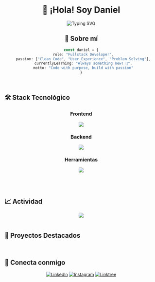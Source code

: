 <div align="center">
  
# 👋 ¡Hola! Soy Daniel
  
<img src="https://readme-typing-svg.herokuapp.com?font=Fira+Code&weight=600&size=28&pause=1000&color=36BCF7&center=true&vCenter=true&width=600&lines=Fullstack+Developer;Apasionado+por+la+tecnología" alt="Typing SVG" />

</div>

<div align="center">
  
## 🚀 Sobre mí

```typescript
const daniel = {
  role: "Fullstack Developer",
  passion: ["Clean Code", "User Experience", "Problem Solving"],
  currentlyLearning: "Always something new! 🌱",
  motto: "Code with purpose, build with passion"
}
```

</div>

<br>

## 🛠️ Stack Tecnológico

<div align="center">

### Frontend
<img src="https://skillicons.dev/icons?i=html,css,js,ts,vue,react,bootstrap,tailwind&perline=8" />

### Backend  
<img src="https://skillicons.dev/icons?i=php,laravel,nodejs,mysql&perline=4" />

### Herramientas
<img src="https://skillicons.dev/icons?i=git,github,vscode,vercel,discord&perline=5" />

</div>

<br>


<br>


<br>

## 📈 Actividad

<div align="center">
  <img src="https://github-readme-activity-graph.vercel.app/graph?username=Dani3lCh&bg_color=1a1b27&color=38bdae&line=70a5fd&point=bf91f3&area=true&hide_border=true" />
</div>

<br>

## 🌟 Proyectos Destacados

<div align="center">

</div>

<br>

## 🤝 Conecta conmigo

<div align="center">
  
[![LinkedIn](https://img.shields.io/badge/LinkedIn-0077B5?style=for-the-badge&logo=linkedin&logoColor=white)](https://www.linkedin.com/in/cesar-chirinos-014675280/)
[![Instagram](https://img.shields.io/badge/Instagram-E4405F?style=for-the-badge&logo=instagram&logoColor=white)](https://www.instagram.com/chirinosdniel/)
[![Linktree](https://img.shields.io/badge/linktree-39E09B?style=for-the-badge&logo=linktree&logoColor=white)](https://linktr.ee/dani3lchirinos)

</div>

<br>



